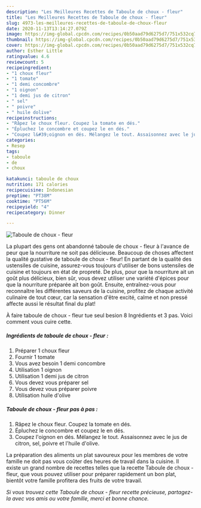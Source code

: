 ```yaml
---
description: "Les Meilleures Recettes de Taboule de choux - fleur"
title: "Les Meilleures Recettes de Taboule de choux - fleur"
slug: 4973-les-meilleures-recettes-de-taboule-de-choux-fleur
date: 2020-11-13T13:14:27.079Z
image: https://img-global.cpcdn.com/recipes/0b50aad79d6275d7/751x532cq70/taboule-de-choux-fleur-photo-principale-de-la-recette.jpg
thumbnail: https://img-global.cpcdn.com/recipes/0b50aad79d6275d7/751x532cq70/taboule-de-choux-fleur-photo-principale-de-la-recette.jpg
cover: https://img-global.cpcdn.com/recipes/0b50aad79d6275d7/751x532cq70/taboule-de-choux-fleur-photo-principale-de-la-recette.jpg
author: Esther Little
ratingvalue: 4.6
reviewcount: 5
recipeingredient:
- "1 choux fleur"
- "1 tomate"
- "1 demi concombre"
- "1 oignon"
- "1 demi jus de citron"
- " sel"
- " poivre"
- " huile dolive"
recipeinstructions:
- "Râpez le choux fleur. Coupez la tomate en dés."
- "Épluchez le concombre et coupez le en dés."
- "Coupez l&#39;oignon en dés. Mélangez le tout. Assaisonnez avec le jus de citron, sel, poivre et l&#39;huile d&#39;olive."
categories:
- Resep
tags:
- taboule
- de
- choux

katakunci: taboule de choux 
nutrition: 171 calories
recipecuisine: Indonesian
preptime: "PT38M"
cooktime: "PT56M"
recipeyield: "4"
recipecategory: Dinner

---
```



![Taboule de choux - fleur](https://img-global.cpcdn.com/recipes/0b50aad79d6275d7/751x532cq70/taboule-de-choux-fleur-photo-principale-de-la-recette.jpg)

La plupart des gens ont abandonné taboule de choux - fleur à l'avance de peur que la nourriture ne soit pas délicieuse. Beaucoup de choses affectent la qualité gustative de taboule de choux - fleur! En partant de la qualité des ustensiles de cuisine, assurez-vous toujours d'utiliser de bons ustensiles de cuisine et toujours en état de propreté. De plus, pour que la nourriture ait un goût plus délicieux, bien sûr, vous devez utiliser une variété d'épices pour que la nourriture préparée ait bon goût. Ensuite, entraînez-vous pour reconnaître les différentes saveurs de la cuisine, profitez de chaque activité culinaire de tout cœur, car la sensation d'être excité, calme et non pressé affecte aussi le résultat final du plat!

<!--inarticleads1-->

À faire taboule de choux - fleur tue seul besion 8 Ingrédients et 3 pas. Voici comment vous cuire cette.

##### Ingrédients de taboule de choux - fleur :

1. Préparer 1 choux fleur
1. Fournir 1 tomate
1. Vous avez besoin 1 demi concombre
1. Utilisation 1 oignon
1. Utilisation 1 demi jus de citron
1. Vous devez vous préparer  sel
1. Vous devez vous préparer  poivre
1. Utilisation  huile d&#39;olive




<!--inarticleads2-->

##### Taboule de choux - fleur pas à pas :

1. Râpez le choux fleur. Coupez la tomate en dés.
1. Épluchez le concombre et coupez le en dés.
1. Coupez l&#39;oignon en dés. Mélangez le tout. Assaisonnez avec le jus de citron, sel, poivre et l&#39;huile d&#39;olive.




<!--inarticleads1-->

<p>
La préparation des aliments un plat savoureux pour les membres de votre famille ne doit pas vous coûter des heures de travail dans la cuisine. Il existe un grand nombre de recettes telles que la recette Taboule de choux - fleur, que vous pouvez utiliser pour préparer rapidement un bon plat, bientôt votre famille profitera des fruits de votre travail.
</p>

<p>
<i>Si vous trouvez cette Taboule de choux - fleur recette précieuse, partagez-la avec vos amis ou votre famille, merci et bonne chance.</i>
</p>

